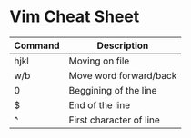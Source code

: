 # Vim Cheat Sheet

| Command | Description |
| - | - |
| hjkl | Moving on file |
| w/b | Move word forward/back |
| 0 | Beggining of the line |
| $ | End of the line |
| ^ | First character of line |


